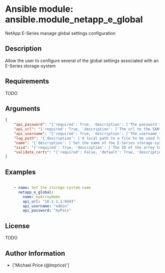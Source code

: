 # Ansible module: ansible.module_netapp_e_global


NetApp E-Series manage global settings configuration

## Description

Allow the user to configure several of the global settings associated with an E-Series storage-system

## Requirements

TODO

## Arguments

``` json
{
    "api_password": "{'required': True, 'description': ['The password to authenticate with the SANtricity Web Services Proxy or Embedded Web Services API.']}",
    "api_url": "{'required': True, 'description': ['The url to the SANtricity Web Services Proxy or Embedded Web Services API.'], 'example': ['https://prod-1.wahoo.acme.com/devmgr/v2']}",
    "api_username": "{'required': True, 'description': ['The username to authenticate with the SANtricity Web Services Proxy or Embedded Web Services API.']}",
    "log_path": "{'description': ['A local path to a file to be used for debug logging'], 'required': False}",
    "name": "{'description': ['Set the name of the E-Series storage-system', "This label/name doesn't have to be unique.", 'May be up to 30 characters in length.'], 'aliases': ['label']}",
    "ssid": "{'required': True, 'description': ['The ID of the array to manage. This value must be unique for each array.']}",
    "validate_certs": "{'required': False, 'default': True, 'description': ['Should https certificates be validated?'], 'type': 'bool'}",
}
```

## Examples


``` yaml

    - name: Set the storage-system name
      netapp_e_global:
        name: myArrayName
        api_url: "10.1.1.1:8443"
        api_username: "admin"
        api_password: "myPass"

```

## License

TODO

## Author Information
  - ['Michael Price (@lmprice)']
